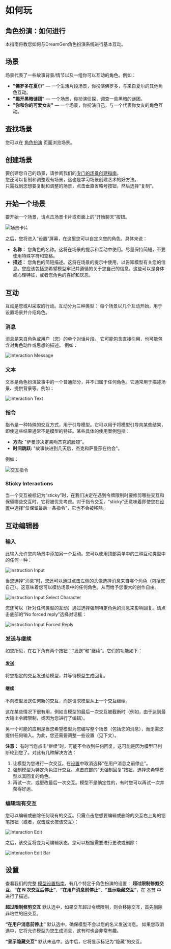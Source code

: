 # 如何玩

## 角色扮演：如何进行

本指南将教您如何与DreamGen角色扮演系统进行基本互动。

## 场景

场景代表了一些故事背景/情节以及一组你可以互动的角色。例如：

- **"佛罗多在夏尔"** — 一个生活片段场景，你扮演佛罗多，与来自夏尔的其他角色互动。
- **"揭开黑暗谜团"** — 一个场景，你扮演侦探，调查一些黑暗的谜团。
- **"你和你的可爱女友"** ― 一个场景，你扮演自己，与一个代表你女友的角色互动。

## 查找场景

您可以在 [角色扮演](https://dreamgen.com/app/rp) 页面浏览场景。

## 创建场景

要创建您自己的场景，请参阅我们的[专门的场景创建指南](/role-play/create)。  
您还可以复制和调整现有场景，这也是学习场景创建艺术的好方法。  
只需找到您想要复制和调整的场景，点击垂直省略号按钮，然后选择“复制”。

## 开始一个场景

要开始一个场景，请点击场景卡片或页面上的“开始聊天”按钮。

![场景卡片](https://dreamgen.com/_next/static/media/scenario_card.c806958f.png)

之后，您将进入“设置”屏幕，在这里您可以自定义您的角色。具体来说：

- **名称：** 您角色的名称。这将在场景的提示和互动中使用。尽量保持简短，不要使用特殊字符和空格。
- **描述：** 您角色的简短描述。这将在场景的提示中使用，以告知模型有关您的信息。您应该包括您希望模型牢记并遵循的关于您自己的信息。这些可以是身体或心理特征，或者您角色的喜好和厌恶。

## 互动

互动是您或AI采取的行动。互动分为三种类型：
每个场景以几个互动开始，用于设置场景并介绍角色。

### 消息

消息是来自角色或用户（您）的单个对话片段。
它可能包含直接引用，也可能包含对角色动作或思想的描述。
例如：

![Interaction Message](https://dreamgen.com/_next/static/media/interaction_message.a7ac5155.png)

### 文本

文本是角色扮演故事中的一个普通部分，并不归属于任何角色。它通常用于描述场景、提供背景等。例如：

![Interaction Text](https://dreamgen.com/_next/static/media/interaction_text.9f8022db.png)

### 指令

指令是一种特殊的交互方式，用于引导模型。它可以用于将模型引导向某些结果，即使这些结果通常不是模型的特征。某些具体的使用案例包括：

- **方向:** "萨曼莎决定亲吻杰克的脸颊"。
- **时间跳跃:** "故事快进到几天后，杰克和萨曼莎在约会"。

例如：

![交互指令](https://dreamgen.com/_next/static/media/interaction_instruction.3b172d42.png)

### Sticky Interactions

当一个交互被标记为“sticky”时，在我们决定在遇到令牌限制时要修剪哪些交互和保留哪些交互时，它将被优先考虑。对于指令交互，“sticky”还意味着即使您在[设置](/model-settings)中选择“仅保留最后一条指令”，它也不会被移除。

## 互动编辑器

### 输入

此输入允许您向场景中添加另一个互动。您可以使用顶部菜单中的三种互动类型中的任何一种：

![Instruction Input](https://dreamgen.com/_next/static/media/interaction_input.eb6bf996.png)

当您选择“消息”时，您还可以通过点击左侧的头像选择消息来自哪个角色（包括您自己）。这意味着您可以模仿场景中的任何角色，从而给予您很大的创作自由。

![Instruction Input Select Character](https://dreamgen.com/_next/static/media/interaction_input_select_character.8fdd984b.png)

您还可以（针对任何类型的互动）通过选择强制特定角色的消息来影响回复。请点击底部的“No forced reply”选择对话框：

![Instruction Input Forced Reply](https://dreamgen.com/_next/static/media/interaction_input_forced_reply.0eee1547.png)

### 发送与继续

如您所见，在右下角有两个按钮：“发送”和“继续”。它们的功能如下：

#### 发送

将您指定的交互发送给模型，并等待模型生成回复。

#### 继续

不向模型发送任何新的交互，而是请求模型从上一个交互继续。

这在某些情况下很有用，例如当模型的最后一次交互被截断时（例如，由于达到最大输出令牌限制，或因为您进行了编辑）。

另一个可能的应用是当您希望模型为您编写整个场景（包括您的消息），而无需您提供任何输入。为此，您还需要调整一些设置（见下文）。

**注意：** 有时当您点击“继续”时，可能不会收到任何回复。这可能是因为模型已判断轮到您了。对此有几种解决方法：

1. 让模型为您进行一次交互。在[设置](/model-settings)中取消选择“在用户消息之前停止”。
2. 强制模型为特定角色进行交互。点击底部的“无强制回复”按钮，选择您希望模型以其回复的角色。
3. 再试一次，或更改最后一次交互。模型不是确定性的，有时您可以再试一次并获得好运。

### 编辑现有交互

您可以编辑或删除任何现有的交互。只需点击您想要编辑或删除的交互右上角的铅笔按钮（或者，双击或长按该交互）：

![Interaction Edit](https://dreamgen.com/_next/static/media/interaction_edit.45df652a.png)

之后，该交互将变为可编辑状态，您可以根据需要进行更改或删除：

![Interaction Edit Bar](https://dreamgen.com/_next/static/media/interaction_edit_bar.3fc8ea5c.png)

## 设置

查看我们的完整 [模型设置指南](/model-settings)。有几个特定于角色扮演的设置：
**超过限制修剪交互**、**“在 N 次交互后停止”**、**“在用户消息前停止”**、**“显示隐藏交互”**，在 [本节](/model-settings#role-play) 中进行了描述。

**超过限制修剪交互** 默认选中，如果交互超过令牌限制，则会移除交互，首先删除非粘性的旧交互。

**“在用户消息前停止”** 默认选中，确保模型不会以您的名义发送消息。
如果您取消选中，它将允许模型为您生成消息，这有时也会非常有趣。

**“显示隐藏交互”** 默认未选中。选中后，它将显示标记为“隐藏”的交互。